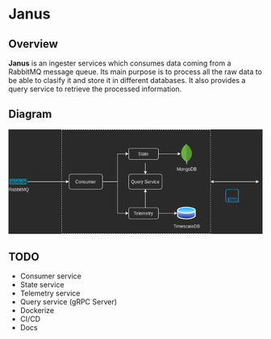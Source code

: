 # Janus

## Overview

**Janus** is an ingester services which consumes data coming from a RabbitMQ message queue. Its main purpose is to process all the raw data to be able to clasify it and store it in different databases. It also provides a query service to retrieve the processed information.

## Diagram

![diagram](./diagram.png)

## TODO

- Consumer service
- State service
- Telemetry service
- Query service (gRPC Server)
- Dockerize
- CI/CD
- Docs